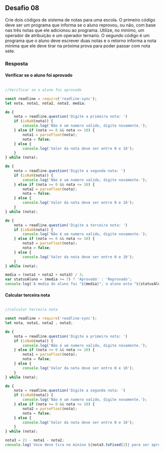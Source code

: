 ## Desafio 08

Crie dois códigos de sistema de notas para uma escola. O primeiro código deve ser um programa que informa se o aluno reprovou, ou não, com base nas três notas que ele adicionou ao programa. Utilize, no minimo, um operador de atribuição e um operador ternario. O segundo código é um programa que o aluno deve escrever duas notas e o retorno informa a nota minima que ele deve tirar na próxima prova para poder passar com nota sete.

### Resposta

#### Verificar se o aluno foi aprovado
````js

//Verificar se o aluno foi aprovado

const readline = require('readline-sync');
let nota, nota1, nota2, nota3, media;

do {
    nota = readline.question('Digite a primeira nota: ')
    if (isNaN(nota)) {
        console.log('Não é um numero valido, digite novamente.');
    } else if (nota >= 0 && nota <= 10) {
        nota1 = parseFloat(nota);
        nota = false;
    } else {
        console.log('Valor da nota deve ser entre 0 e 10');
    }
} while (nota);

do {
    nota = readline.question('Digite a segunda nota: ')
    if (isNaN(nota)) {
        console.log('Não é um numero valido, digite novamente.');
    } else if (nota >= 0 && nota <= 10) {
        nota2 = parseFloat(nota);
        nota = false;
    } else {
        console.log('Valor da nota deve ser entre 0 e 10');
    }
} while (nota);

do {
    nota = readline.question('Digite a terceira nota: ')
    if (isNaN(nota)) {
        console.log('Não é um numero valido, digite novamente.');
    } else if (nota >= 0 && nota <= 10) {
        nota3 = parseFloat(nota);
        nota = false;
    } else {
        console.log('Valor da nota deve ser entre 0 e 10');
    }
} while (nota);

media = (nota1 + nota2 + nota3) / 3;
var statusAluno = (media >= 7) ? 'Aprovado' : 'Reprovado';
console.log(`A media do aluno foi "${media}", o aluno esta "${statusAluno}".`);

````

#### Calcular terceira nota

````js

//calcular terceira nota

const readline = require('readline-sync');
let nota, nota1, nota2 , nota3;

do {
    nota = readline.question('Digite a primeira nota: ')
    if (isNaN(nota)) {
        console.log('Não é um numero valido, digite novamente.');
    } else if (nota >= 0 && nota <= 10) {
        nota1 = parseFloat(nota);
        nota = false;
    } else {
        console.log('Valor da nota deve ser entre 0 e 10');
    }
} while (nota);

do {
    nota = readline.question('Digite a segunda nota: ')
    if (isNaN(nota)) {
        console.log('Não é um numero valido, digite novamente.');
    } else if (nota >= 0 && nota <= 10) {
        nota2 = parseFloat(nota);
        nota = false;
    } else {
        console.log('Valor da nota deve ser entre 0 e 10');
    }
} while (nota);

nota3 = 21 - nota1 - nota2;
console.log(`Voce deve tira no minino ${nota3.toFixed(2)} para ser aprovado.`);

````
